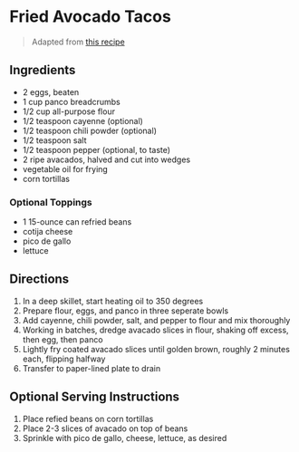 # Fried Avocado Tacos

> Adapted from [this recipe](http://www.bonappetit.com/recipe/fried-avocado-tacos)

## Ingredients 

* 2 eggs, beaten
* 1 cup panco breadcrumbs
* 1/2 cup all-purpose flour
* 1/2 teaspoon cayenne (optional)
* 1/2 teaspoon chili powder (optional)
* 1/2 teaspoon salt
* 1/2 teaspoon pepper (optional, to taste)
* 2 ripe avacados, halved and cut into wedges
* vegetable oil for frying
* corn tortillas

### Optional Toppings

* 1 15-ounce can refried beans
* cotija cheese
* pico de gallo
* lettuce

## Directions

1. In a deep skillet, start heating oil to 350 degrees
1. Prepare flour, eggs, and panco in three seperate bowls
1. Add cayenne, chili powder, salt, and pepper to flour and mix thoroughly 
1. Working in batches, dredge avacado slices in flour, shaking off excess, then egg, then panco
1. Lightly fry coated avacado slices until golden brown, roughly 2 minutes each, flipping halfway
1. Transfer to paper-lined plate to drain

## Optional Serving Instructions

1. Place refied beans on corn tortillas
1. Place 2-3 slices of avacado on top of beans
1. Sprinkle with pico de gallo, cheese, lettuce, as desired
